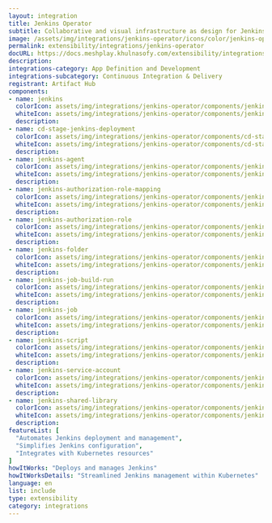 ```yaml
---
layout: integration
title: Jenkins Operator
subtitle: Collaborative and visual infrastructure as design for Jenkins Operator
image: /assets/img/integrations/jenkins-operator/icons/color/jenkins-operator-color.svg
permalink: extensibility/integrations/jenkins-operator
docURL: https://docs.meshplay.khulnasofy.com/extensibility/integrations/jenkins-operator
description: 
integrations-category: App Definition and Development
integrations-subcategory: Continuous Integration & Delivery
registrant: Artifact Hub
components: 
- name: jenkins
  colorIcon: assets/img/integrations/jenkins-operator/components/jenkins/icons/color/jenkins-color.svg
  whiteIcon: assets/img/integrations/jenkins-operator/components/jenkins/icons/white/jenkins-white.svg
  description: 
- name: cd-stage-jenkins-deployment
  colorIcon: assets/img/integrations/jenkins-operator/components/cd-stage-jenkins-deployment/icons/color/cd-stage-jenkins-deployment-color.svg
  whiteIcon: assets/img/integrations/jenkins-operator/components/cd-stage-jenkins-deployment/icons/white/cd-stage-jenkins-deployment-white.svg
  description: 
- name: jenkins-agent
  colorIcon: assets/img/integrations/jenkins-operator/components/jenkins-agent/icons/color/jenkins-agent-color.svg
  whiteIcon: assets/img/integrations/jenkins-operator/components/jenkins-agent/icons/white/jenkins-agent-white.svg
  description: 
- name: jenkins-authorization-role-mapping
  colorIcon: assets/img/integrations/jenkins-operator/components/jenkins-authorization-role-mapping/icons/color/jenkins-authorization-role-mapping-color.svg
  whiteIcon: assets/img/integrations/jenkins-operator/components/jenkins-authorization-role-mapping/icons/white/jenkins-authorization-role-mapping-white.svg
  description: 
- name: jenkins-authorization-role
  colorIcon: assets/img/integrations/jenkins-operator/components/jenkins-authorization-role/icons/color/jenkins-authorization-role-color.svg
  whiteIcon: assets/img/integrations/jenkins-operator/components/jenkins-authorization-role/icons/white/jenkins-authorization-role-white.svg
  description: 
- name: jenkins-folder
  colorIcon: assets/img/integrations/jenkins-operator/components/jenkins-folder/icons/color/jenkins-folder-color.svg
  whiteIcon: assets/img/integrations/jenkins-operator/components/jenkins-folder/icons/white/jenkins-folder-white.svg
  description: 
- name: jenkins-job-build-run
  colorIcon: assets/img/integrations/jenkins-operator/components/jenkins-job-build-run/icons/color/jenkins-job-build-run-color.svg
  whiteIcon: assets/img/integrations/jenkins-operator/components/jenkins-job-build-run/icons/white/jenkins-job-build-run-white.svg
  description: 
- name: jenkins-job
  colorIcon: assets/img/integrations/jenkins-operator/components/jenkins-job/icons/color/jenkins-job-color.svg
  whiteIcon: assets/img/integrations/jenkins-operator/components/jenkins-job/icons/white/jenkins-job-white.svg
  description: 
- name: jenkins-script
  colorIcon: assets/img/integrations/jenkins-operator/components/jenkins-script/icons/color/jenkins-script-color.svg
  whiteIcon: assets/img/integrations/jenkins-operator/components/jenkins-script/icons/white/jenkins-script-white.svg
  description: 
- name: jenkins-service-account
  colorIcon: assets/img/integrations/jenkins-operator/components/jenkins-service-account/icons/color/jenkins-service-account-color.svg
  whiteIcon: assets/img/integrations/jenkins-operator/components/jenkins-service-account/icons/white/jenkins-service-account-white.svg
  description: 
- name: jenkins-shared-library
  colorIcon: assets/img/integrations/jenkins-operator/components/jenkins-shared-library/icons/color/jenkins-shared-library-color.svg
  whiteIcon: assets/img/integrations/jenkins-operator/components/jenkins-shared-library/icons/white/jenkins-shared-library-white.svg
  description: 
featureList: [
  "Automates Jenkins deployment and management",
  "Simplifies Jenkins configuration",
  "Integrates with Kubernetes resources"
]
howItWorks: "Deploys and manages Jenkins"
howItWorksDetails: "Streamlined Jenkins management within Kubernetes"
language: en
list: include
type: extensibility
category: integrations
---
```

